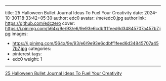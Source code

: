 
---
title: 25 Halloween Bullet Journal Ideas To Fuel Your Creativity
date: 2024-10-30T18:33:42+05:30
author: edc0
avatar: /me/edc0.jpg
authorlink: https://github.com/edczero
cover: https://i.pinimg.com/564x/9e/93/e6/9e93e6cdbff1feed6d34845707a457b7.jpg
images:
   - https://i.pinimg.com/564x/9e/93/e6/9e93e6cdbff1feed6d34845707a457b7.jpg
categories:
  - pinterest
tags:
  - edc0
weight: 1
---

<!--more-->

[25 Halloween Bullet Journal Ideas To Fuel Your Creativity](https://in.pinterest.com/pin/91901648639856649/)

	